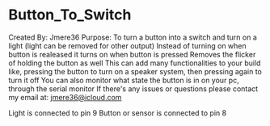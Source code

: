 # Button_To_Switch
Created By: Jmere36
Purpose: To turn a button into a switch and turn on a light (light can be removed for other output)
Instead of turning on when button is realeased it turns on when button is pressed
Removes the flicker of holding the button as well
This can add many functionalities to your build like, pressing the button to turn on a speaker system, then pressing again to turn it off
You can also monitor what state the button is in on your pc, through the serial monitor
If there's any issues or questions please contact my email at: jmere36@icloud.com


Light is connected to pin 9
Button or sensor is connected to pin 8
